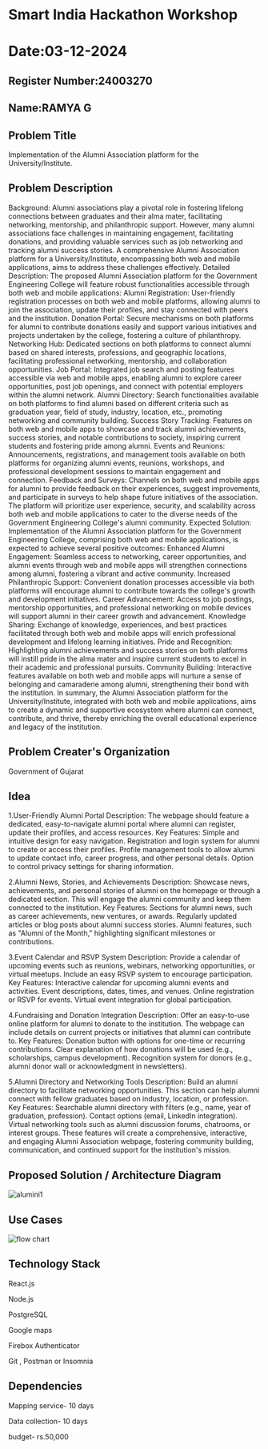 # Smart India Hackathon Workshop
# Date:03-12-2024
## Register Number:24003270
## Name:RAMYA G
## Problem Title
Implementation of the Alumni Association platform for the University/Institute.
## Problem Description
Background: Alumni associations play a pivotal role in fostering lifelong connections between graduates and their alma mater, facilitating networking, mentorship, and philanthropic support. However, many alumni associations face challenges in maintaining engagement, facilitating donations, and providing valuable services such as job networking and tracking alumni success stories. A comprehensive Alumni Association platform for a University/Institute, encompassing both web and mobile applications, aims to address these challenges effectively. Detailed Description: The proposed Alumni Association platform for the Government Engineering College will feature robust functionalities accessible through both web and mobile applications: Alumni Registration: User-friendly registration processes on both web and mobile platforms, allowing alumni to join the association, update their profiles, and stay connected with peers and the institution. Donation Portal: Secure mechanisms on both platforms for alumni to contribute donations easily and support various initiatives and projects undertaken by the college, fostering a culture of philanthropy. Networking Hub: Dedicated sections on both platforms to connect alumni based on shared interests, professions, and geographic locations, facilitating professional networking, mentorship, and collaboration opportunities. Job Portal: Integrated job search and posting features accessible via web and mobile apps, enabling alumni to explore career opportunities, post job openings, and connect with potential employers within the alumni network. Alumni Directory: Search functionalities available on both platforms to find alumni based on different criteria such as graduation year, field of study, industry, location, etc., promoting networking and community building. Success Story Tracking: Features on both web and mobile apps to showcase and track alumni achievements, success stories, and notable contributions to society, inspiring current students and fostering pride among alumni. Events and Reunions: Announcements, registrations, and management tools available on both platforms for organizing alumni events, reunions, workshops, and professional development sessions to maintain engagement and connection. Feedback and Surveys: Channels on both web and mobile apps for alumni to provide feedback on their experiences, suggest improvements, and participate in surveys to help shape future initiatives of the association. The platform will prioritize user experience, security, and scalability across both web and mobile applications to cater to the diverse needs of the Government Engineering College's alumni community. Expected Solution: Implementation of the Alumni Association platform for the Government Engineering College, comprising both web and mobile applications, is expected to achieve several positive outcomes: Enhanced Alumni Engagement: Seamless access to networking, career opportunities, and alumni events through web and mobile apps will strengthen connections among alumni, fostering a vibrant and active community. Increased Philanthropic Support: Convenient donation processes accessible via both platforms will encourage alumni to contribute towards the college's growth and development initiatives. Career Advancement: Access to job postings, mentorship opportunities, and professional networking on mobile devices will support alumni in their career growth and advancement. Knowledge Sharing: Exchange of knowledge, experiences, and best practices facilitated through both web and mobile apps will enrich professional development and lifelong learning initiatives. Pride and Recognition: Highlighting alumni achievements and success stories on both platforms will instill pride in the alma mater and inspire current students to excel in their academic and professional pursuits. Community Building: Interactive features available on both web and mobile apps will nurture a sense of belonging and camaraderie among alumni, strengthening their bond with the institution. In summary, the Alumni Association platform for the University/Institute, integrated with both web and mobile applications, aims to create a dynamic and supportive ecosystem where alumni can connect, contribute, and thrive, thereby enriching the overall educational experience and legacy of the institution.
## Problem Creater's Organization
Government of Gujarat

## Idea
1.User-Friendly Alumni Portal Description: The webpage should feature a dedicated, easy-to-navigate alumni portal where alumni can register, update their profiles, and access resources. Key Features: Simple and intuitive design for easy navigation. Registration and login system for alumni to create or access their profiles. Profile management tools to allow alumni to update contact info, career progress, and other personal details. Option to control privacy settings for sharing information.

2.Alumni News, Stories, and Achievements Description: Showcase news, achievements, and personal stories of alumni on the homepage or through a dedicated section. This will engage the alumni community and keep them connected to the institution. Key Features: Sections for alumni news, such as career achievements, new ventures, or awards. Regularly updated articles or blog posts about alumni success stories. Alumni features, such as "Alumni of the Month," highlighting significant milestones or contributions.

3.Event Calendar and RSVP System Description: Provide a calendar of upcoming events such as reunions, webinars, networking opportunities, or virtual meetups. Include an easy RSVP system to encourage participation. Key Features: Interactive calendar for upcoming alumni events and activities. Event descriptions, dates, times, and venues. Online registration or RSVP for events. Virtual event integration for global participation.

4.Fundraising and Donation Integration Description: Offer an easy-to-use online platform for alumni to donate to the institution. The webpage can include details on current projects or initiatives that alumni can contribute to. Key Features: Donation button with options for one-time or recurring contributions. Clear explanation of how donations will be used (e.g., scholarships, campus development). Recognition system for donors (e.g., alumni donor wall or acknowledgment in newsletters).

5.Alumni Directory and Networking Tools Description: Build an alumni directory to facilitate networking opportunities. This section can help alumni connect with fellow graduates based on industry, location, or profession. Key Features: Searchable alumni directory with filters (e.g., name, year of graduation, profession). Contact options (email, LinkedIn integration). Virtual networking tools such as alumni discussion forums, chatrooms, or interest groups. These features will create a comprehensive, interactive, and engaging Alumni Association webpage, fostering community building, communication, and continued support for the institution's mission.

## Proposed Solution / Architecture Diagram
![alumini1](https://github.com/user-attachments/assets/61bce29f-d234-470c-8e7a-b3dc20a9479a)


## Use Cases
![flow chart](https://github.com/user-attachments/assets/26c5b113-989b-4d2d-9cf2-bc532153a095)


## Technology Stack
React.js

Node.js

PostgreSQL

Google maps

Firebox Authenticator

Git , Postman or Insomnia

## Dependencies
Mapping service- 10 days

Data collection- 10 days

budget- rs.50,000

